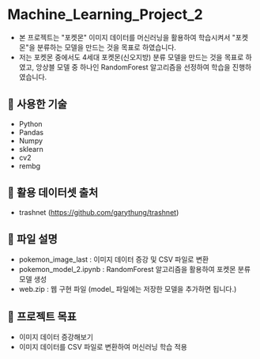 # Machine_Learning_Project_2

- 본 프로젝트는 "포켓몬" 이미지 데이터를 머신러닝을 활용하여 학습시켜서 "포켓몬"을 분류하는 모델을 만드는 것을 목표로 하였습니다.
- 저는 포켓몬 중에서도 4세대 포켓몬(신오지방) 분류 모델을 만드는 것을 목표로 하였고, 앙상블 모델 중 하나인 RandomForest 알고리즘을 선정하여 학습을 진행하였습니다.

## 🔧 사용한 기술

- Python
- Pandas
- Numpy
- sklearn
- cv2
- rembg

## 📂 활용 데이터셋 출처

- trashnet (https://github.com/garythung/trashnet)

## 📂 파일 설명 

- pokemon_image_last : 이미지 데이터 증강 및 CSV 파일로 변환
- pokemon_model_2.ipynb : RandomForest 알고리즘을 활용하여 포켓몬 분류 모델 생성
- web.zip : 웹 구현 파일 (model_ 파일에는 저장한 모델을 추가하면 됩니다.)

## 🎯 프로젝트 목표 

- 이미지 데이터 증강해보기
- 이미지 데이터를 CSV 파일로 변환하여 머신러닝 학습 적용
